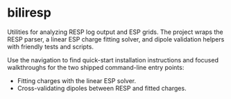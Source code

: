 # biliresp

Utilities for analyzing RESP log output and ESP grids. The project wraps the RESP parser, a linear ESP charge fitting solver, and dipole validation helpers with friendly tests and scripts.

Use the navigation to find quick-start installation instructions and focused walkthroughs for the two shipped command-line entry points:

- Fitting charges with the linear ESP solver.
- Cross-validating dipoles between RESP and fitted charges.

